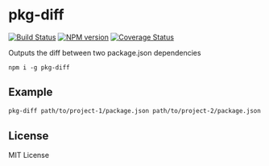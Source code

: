 # pkg-diff
[![Build Status](https://travis-ci.org/Nipher/pkg-diff.svg?branch=master)](https://travis-ci.org/Nipher/pkg-diff)
[![NPM version](https://badge-me.herokuapp.com/api/npm/pkg-diff.png)](http://badges.enytc.com/for/npm/pkg-diff)
[![Coverage Status](https://coveralls.io/repos/github/Nipher/pkg-diff/badge.svg?branch=master)](https://coveralls.io/github/Nipher/pkg-diff?branch=master)

Outputs the diff between two package.json dependencies

```
npm i -g pkg-diff
```

## Example

```bash
pkg-diff path/to/project-1/package.json path/to/project-2/package.json
```

## License

MIT License
